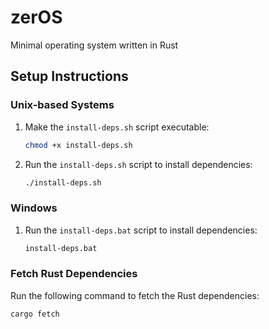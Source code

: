 # zerOS

Minimal operating system written in Rust

## Setup Instructions

### Unix-based Systems

1. Make the `install-deps.sh` script executable:

   ```sh
   chmod +x install-deps.sh
   ```

2. Run the `install-deps.sh` script to install dependencies:

   ```sh
   ./install-deps.sh
   ```

### Windows

1. Run the `install-deps.bat` script to install dependencies:

   ```cmd
   install-deps.bat
   ```

### Fetch Rust Dependencies

Run the following command to fetch the Rust dependencies:

```sh
cargo fetch
```

